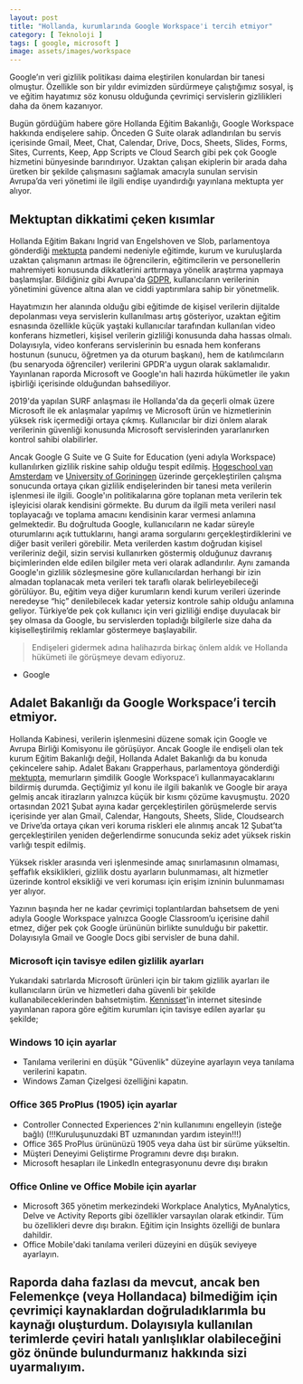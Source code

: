 ```yaml
---
layout: post
title: "Hollanda, kurumlarında Google Workspace'i tercih etmiyor"
category: [ Teknoloji ]
tags: [ google, microsoft ]
image: assets/images/workspace
---
```


Google’ın veri gizlilik politikası daima eleştirilen konulardan bir tanesi olmuştur. Özellikle son bir yıldır evimizden sürdürmeye çalıştığımız sosyal, iş ve eğitim hayatımız söz konusu olduğunda çevrimiçi servislerin gizlilikleri daha da önem kazanıyor.

Bugün gördüğüm habere göre Hollanda Eğitim Bakanlığı, Google Workspace hakkında endişelere sahip. Önceden G Suite olarak adlandırılan bu servis içerisinde Gmail, Meet, Chat, Calendar, Drive, Docs, Sheets, Slides, Forms, Sites, Currents, Keep, App Scripts ve Cloud Search gibi pek çok Google hizmetini bünyesinde barındırıyor. Uzaktan çalışan ekiplerin bir arada daha üretken bir şekilde çalışmasını sağlamak amacıyla sunulan servisin Avrupa’da veri yönetimi ile ilgili endişe uyandırdığı yayınlana mektupta yer alıyor.

## Mektuptan dikkatimi çeken kısımlar
Hollanda Eğitim Bakanı Ingrid van Engelshoven ve Slob, parlamentoya gönderdiği [mektupta]( https://www.rijksoverheid.nl/documenten/kamerstukken/2021/03/01/kamerbrief-uitvoeren-dpias-in-het-onderwijs) pandemi nedeniyle eğitimde, kurum ve kuruluşlarda uzaktan çalışmanın artması ile öğrencilerin, eğitimcilerin ve personellerin mahremiyeti konusunda dikkatlerini arttırmaya yönelik araştırma yapmaya başlamışlar. Bildiğiniz gibi Avrupa'da [GDPR]( https://gdpr.eu/), kullanıcıların verilerinin yönetimini güvence altına alan ve ciddi yaptırımlara sahip bir yönetmelik.

Hayatımızın her alanında olduğu gibi eğitimde de kişisel verilerin dijitalde depolanması veya servislerin kullanılması artış gösteriyor, uzaktan eğitim esnasında özellikle küçük yaştaki kullanıcılar tarafından kullanılan video konferans hizmetleri, kişisel verilerin gizliliği konusunda daha hassas olmalı. Dolayısıyla, video konferans servislerinin bu esnada hem konferans hostunun (sunucu, öğretmen ya da oturum başkanı), hem de katılımcıların (bu senaryoda öğrenciler) verilerini GPDR'a uygun olarak saklamalıdır. Yayınlanan raporda Microsoft ve Google'ın hali hazırda hükümetler ile yakın işbirliği içerisinde olduğundan bahsediliyor.

2019'da yapılan SURF anlaşması ile Hollanda'da da geçerli olmak üzere Microsoft ile ek anlaşmalar yapılmış ve Microsoft ürün ve hizmetlerinin yüksek risk içermediği ortaya çıkmış. Kullanıcılar bir dizi önlem alarak verilerinin güvenliği konusunda Microsoft servislerinden yararlanırken kontrol sahibi olabilirler.

Ancak Google G Suite ve G Suite for Education (yeni adıyla Workspace) kullanılırken gizlilik riskine sahip olduğu tespit edilmiş. [Hogeschool van Amsterdam](https://hva.nl) ve [University of Goriningen](https://www.rug.nl/) üzerinde gerçekleştirilen çalışma sonucunda ortaya çıkan gizlilik endişelerinden bir tanesi meta verilerin işlenmesi ile ilgili. Google'ın politikalarına göre toplanan meta verilerin tek işleyicisi olarak kendisini görmekte. Bu durum da ilgili meta verileri nasıl toplayacağı ve toplama amacını kendisinin karar vermesi anlamına gelmektedir. Bu doğrultuda Google, kullanıcıların ne kadar süreyle oturumlarını açık tuttuklarını, hangi arama sorgularını gerçekleştirdiklerini ve diğer basit verileri görebilir. Meta verilerden kastım doğrudan kişisel verileriniz değil, sizin servisi kullanırken göstermiş olduğunuz davranış biçimlerinden elde edilen bilgiler meta veri olarak adlandırılır. Aynı zamanda Google'ın gizlilik sözleşmesine göre kullanıcılardan herhangi bir izin almadan toplanacak meta verileri tek taraflı olarak belirleyebileceği görülüyor. Bu, eğitim veya diğer kurumların kendi kurum verileri üzerinde neredeyse “hiç” denilebilecek kadar yetersiz kontrole sahip olduğu anlamına geliyor. Türkiye’de pek çok kullanıcı için veri gizliliği endişe duyulacak bir şey olmasa da Google, bu servislerden topladığı bilgilerle size daha da kişiselleştirilmiş reklamlar göstermeye başlayabilir.

> Endişeleri gidermek adına halihazırda birkaç önlem aldık ve Hollanda hükümeti ile görüşmeye devam ediyoruz.
- Google

## Adalet Bakanlığı da Google Workspace’i tercih etmiyor.
Hollanda Kabinesi, verilerin işlenmesini düzene somak için Google ve Avrupa Birliği Komisyonu ile görüşüyor. Ancak Google ile endişeli olan tek kurum Eğitim Bakanlığı değil, Hollanda Adalet Bakanlığı da bu konuda çekincelere sahip. Adalet Bakanı Grapperhaus, parlamentoya gönderdiği [mektupta](https://www.tweedekamer.nl/kamerstukken/brieven_regering/detail?id=2021Z04014&did=2021D08772), memurların şimdilik Google Workspace’i kullanmayacaklarını bildirmiş durumda. Geçtiğimiz yıl konu ile ilgili bakanlık ve Google bir araya gelmiş ancak itirazların yalnızca küçük bir kısmı çözüme kavuşmuştu. 2020 ortasından 2021 Şubat ayına kadar gerçekleştirilen görüşmelerde servis içerisinde yer alan Gmail, Calendar, Hangouts, Sheets, Slide, Cloudsearch ve Drive’da ortaya çıkan veri koruma riskleri ele alınmış ancak 12 Şubat’ta gerçekleştirilen yeniden değerlendirme sonucunda sekiz adet yüksek riskin varlığı tespit edilmiş.

Yüksek riskler arasında veri işlenmesinde amaç sınırlamasının olmaması, şeffaflık eksiklikleri, gizlilik dostu ayarların bulunmaması, alt hizmetler üzerinde kontrol eksikliği ve veri koruması için erişim izninin bulunmaması yer alıyor. 

Yazının başında her ne kadar çevrimiçi toplantılardan bahsetsem de yeni adıyla Google Workspace yalnızca Google Classroom’u içerisine dahil etmez, diğer pek çok Google ürününün birlikte sunulduğu bir pakettir. Dolayısıyla Gmail ve Google Docs gibi servisler de buna dahil. 

### Microsoft için tavisye edilen gizlilik ayarları
Yukarıdaki satırlarda Microsoft ürünleri için bir takım gizlilik ayarları ile kullanıcıların ürün ve hizmetleri daha güvenli bir şekilde kullanabileceklerinden bahsetmiştim. [Kennisset](https://aanpakibp.kennisnet.nl/app/uploads/DPIAs-Microsoft.pdf)'in internet sitesinde yayınlanan rapora göre eğitim kurumları için tavisye edilen ayarlar şu şekilde;

### Windows 10 için ayarlar
- Tanılama verilerini en düşük "Güvenlik" düzeyine ayarlayın veya tanılama verilerini kapatın.
- Windows Zaman Çizelgesi özelliğini kapatın.

### Office 365 ProPlus (1905) için ayarlar
- Controller Connected Experiences 2'nin kullanımını engelleyin (isteğe bağlı) (!!!Kuruluşunuzdaki BT uzmanından yardım isteyin!!!)
- Office 365 ProPlus ürününüzü 1905 veya daha üst bir sürüme yükseltin.
- Müşteri Deneyimi Geliştirme Programını devre dışı bırakın.
- Microsoft hesapları ile LinkedIn entegrasyonunu devre dışı bırakın

### Office Online ve Office Mobile için ayarlar
- Microsoft 365 yönetim merkezindeki Workplace Analytics, MyAnalytics, Delve ve Activity Reports gibi özellikler varsayılan olarak etkindir. Tüm bu özellikleri devre dışı bırakın. Eğitim için Insights özelliği de bunlara dahildir.
- Office Mobile'daki tanılama verileri düzeyini en düşük seviyeye ayarlayın.

Raporda daha fazlası da mevcut, ancak ben Felemenkçe (veya Hollandaca) bilmediğim için çevrimiçi kaynaklardan doğruladıklarımla bu kaynağı oluşturdum. Dolayısıyla kullanılan terimlerde çeviri hatalı yanlışlıklar olabileceğini göz önünde bulundurmanız hakkında sizi uyarmalıyım.
- 
